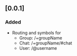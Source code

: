 ## [0.0.1]

### Added

* Routing and symbols for
  * Group: /+groupName
  * Chat: /+groupName/#chat
  * User: /@username
